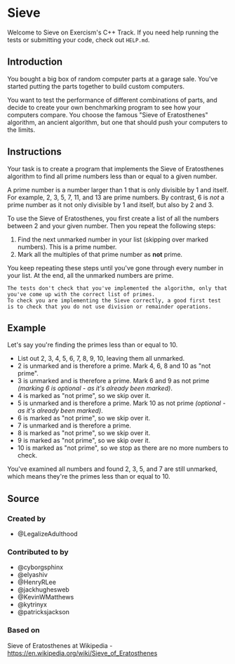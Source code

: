 # Sieve

Welcome to Sieve on Exercism's C++ Track.
If you need help running the tests or submitting your code, check out `HELP.md`.

## Introduction

You bought a big box of random computer parts at a garage sale.
You've started putting the parts together to build custom computers.

You want to test the performance of different combinations of parts, and decide to create your own benchmarking program to see how your computers compare.
You choose the famous "Sieve of Eratosthenes" algorithm, an ancient algorithm, but one that should push your computers to the limits.

## Instructions

Your task is to create a program that implements the Sieve of Eratosthenes algorithm to find all prime numbers less than or equal to a given number.

A prime number is a number larger than 1 that is only divisible by 1 and itself.
For example, 2, 3, 5, 7, 11, and 13 are prime numbers.
By contrast, 6 is _not_ a prime number as it not only divisible by 1 and itself, but also by 2 and 3.

To use the Sieve of Eratosthenes, you first create a list of all the numbers between 2 and your given number.
Then you repeat the following steps:

1. Find the next unmarked number in your list (skipping over marked numbers).
   This is a prime number.
2. Mark all the multiples of that prime number as **not** prime.

You keep repeating these steps until you've gone through every number in your list.
At the end, all the unmarked numbers are prime.

~~~~exercism/note
The tests don't check that you've implemented the algorithm, only that you've come up with the correct list of primes.
To check you are implementing the Sieve correctly, a good first test is to check that you do not use division or remainder operations.
~~~~

## Example

Let's say you're finding the primes less than or equal to 10.

- List out 2, 3, 4, 5, 6, 7, 8, 9, 10, leaving them all unmarked.
- 2 is unmarked and is therefore a prime.
  Mark 4, 6, 8 and 10 as "not prime".
- 3 is unmarked and is therefore a prime.
  Mark 6 and 9 as not prime _(marking 6 is optional - as it's already been marked)_.
- 4 is marked as "not prime", so we skip over it.
- 5 is unmarked and is therefore a prime.
  Mark 10 as not prime _(optional - as it's already been marked)_.
- 6 is marked as "not prime", so we skip over it.
- 7 is unmarked and is therefore a prime.
- 8 is marked as "not prime", so we skip over it.
- 9 is marked as "not prime", so we skip over it.
- 10 is marked as "not prime", so we stop as there are no more numbers to check.

You've examined all numbers and found 2, 3, 5, and 7 are still unmarked, which means they're the primes less than or equal to 10.

## Source

### Created by

- @LegalizeAdulthood

### Contributed to by

- @cyborgsphinx
- @elyashiv
- @HenryRLee
- @jackhughesweb
- @KevinWMatthews
- @kytrinyx
- @patricksjackson

### Based on

Sieve of Eratosthenes at Wikipedia - https://en.wikipedia.org/wiki/Sieve_of_Eratosthenes